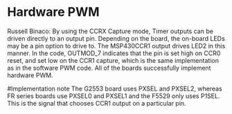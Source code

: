 # Hardware PWM
Russell Binaco:
By using the CCRX Capture mode, Timer outputs can be driven directly to an output pin. Depending on the board, the on-board LEDs may be a pin option to drive to. 
The MSP430CCR1 output drives LED2 in this manner.
In the code, OUTMOD_7 indicates that the pin is set high on CCR0 reset, and set low on the CCR1 capture, which is the same implementation as in the software PWM code.
All of the boards successfully implement hardware PWM. 

#Implementation note
The G2553 board uses PXSEL and PXSEL2, whereas FR series boards use PXSEL0 and PXSEL1 and the F5529 only uses P1SEL.
This is the signal that chooses CCR1 output on a particular pin.